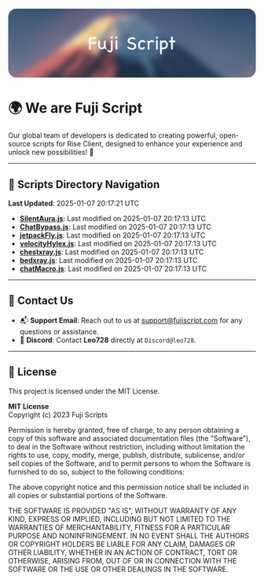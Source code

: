 ![Banner](.github/b.webp)

# 🌍 **We are Fuji Script**

Our global team of developers is dedicated to creating powerful, open-source scripts for Rise Client, designed to enhance your experience and unlock new possibilities! 🌟

---
<!-- SCRIPTS_NAVIGATION_START -->
## 📂 **Scripts Directory Navigation**

**Last Updated**: 2025-01-07 20:17:21 UTC

- **[SilentAura.js](scripts/SilentAura.js)**: Last modified on 2025-01-07 20:17:13 UTC
- **[ChatBypass.js](scripts/ChatBypass.js)**: Last modified on 2025-01-07 20:17:13 UTC
- **[jetpackFly.js](scripts/jetpackFly.js)**: Last modified on 2025-01-07 20:17:13 UTC
- **[velocityHylex.js](scripts/velocityHylex.js)**: Last modified on 2025-01-07 20:17:13 UTC
- **[chestxray.js](scripts/chestxray.js)**: Last modified on 2025-01-07 20:17:13 UTC
- **[bedxray.js](scripts/bedxray.js)**: Last modified on 2025-01-07 20:17:13 UTC
- **[chatMacro.js](scripts/chatMacro.js)**: Last modified on 2025-01-07 20:17:13 UTC

<!-- SCRIPTS_NAVIGATION_END -->

---

## 💬 **Contact Us**  
- 📬 **Support Email**: Reach out to us at [support@fujiscript.com](mailto:support@fujiscript.com) for any questions or assistance.  
- 💬 **Discord**: Contact **Leo728** directly at `Discord@leo728`.

---

## 📜 **License**

This project is licensed under the MIT License.  

**MIT License**  
Copyright (c) 2023 Fuji Scripts  

Permission is hereby granted, free of charge, to any person obtaining a copy of this software and associated documentation files (the "Software"), to deal in the Software without restriction, including without limitation the rights to use, copy, modify, merge, publish, distribute, sublicense, and/or sell copies of the Software, and to permit persons to whom the Software is furnished to do so, subject to the following conditions:  

The above copyright notice and this permission notice shall be included in all copies or substantial portions of the Software.  

THE SOFTWARE IS PROVIDED "AS IS", WITHOUT WARRANTY OF ANY KIND, EXPRESS OR IMPLIED, INCLUDING BUT NOT LIMITED TO THE WARRANTIES OF MERCHANTABILITY, FITNESS FOR A PARTICULAR PURPOSE AND NONINFRINGEMENT. IN NO EVENT SHALL THE AUTHORS OR COPYRIGHT HOLDERS BE LIABLE FOR ANY CLAIM, DAMAGES OR OTHER LIABILITY, WHETHER IN AN ACTION OF CONTRACT, TORT OR OTHERWISE, ARISING FROM, OUT OF OR IN CONNECTION WITH THE SOFTWARE OR THE USE OR OTHER DEALINGS IN THE SOFTWARE.  

